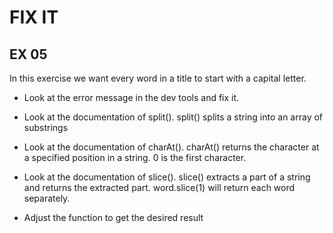 # FIX IT
## EX 05
In this exercise we want every word in a title to start with a capital letter.
* Look at the error message in the dev tools and fix it.

* Look at the documentation of split(). 
split() splits a string into an array of substrings

* Look at the documentation of charAt().
charAt() returns the character at a specified position in a string. 0 is the first character.

* Look at the documentation of slice().
  slice() extracts a part of a string and returns the extracted part. word.slice(1) will return each word separately.

* Adjust the function to get the desired result